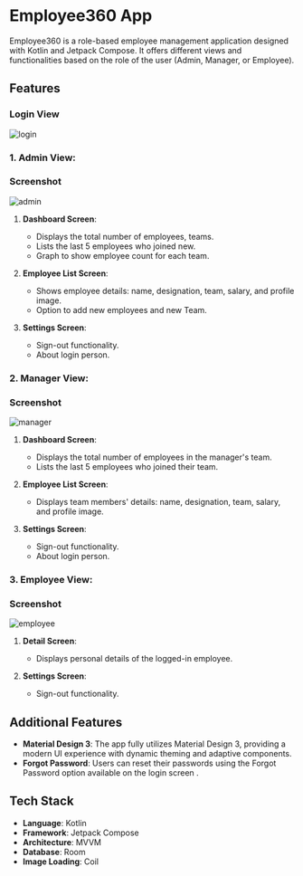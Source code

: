 # Employee360 App

Employee360 is a role-based employee management application designed with Kotlin and Jetpack Compose.
It offers different views and functionalities based on the role of the user (Admin, Manager, or Employee).

## Features
### Login View 
![login](https://github.com/user-attachments/assets/1e35f0a3-8e0b-4985-aec8-d30a510e4513)

### 1. Admin View:
### Screenshot
![admin](https://github.com/user-attachments/assets/759d50f0-db68-41c9-83dc-bed7e516b9ad)

1. **Dashboard Screen**:
   - Displays the total number of employees, teams.
   - Lists the last 5 employees who joined new.
   -  Graph to show employee count for each team.
   
2. **Employee List Screen**:
   - Shows employee details: name, designation, team, salary, and profile image.
   - Option to add new employees and new Team.

3. **Settings Screen**:
   - Sign-out functionality.
   - About login person.

### 2. Manager View:
### Screenshot
![manager](https://github.com/user-attachments/assets/8deb5bee-6a3d-4d2f-9dd2-2e9a4845a5d2)

1. **Dashboard Screen**:
   - Displays the total number of employees in the manager's team.
   - Lists the last 5 employees who joined their team.

2. **Employee List Screen**:
   - Displays team members' details: name, designation, team, salary, and profile image.

3. **Settings Screen**:
   - Sign-out functionality.
   - About login person.

### 3. Employee View:
### Screenshot
![employee](https://github.com/user-attachments/assets/6daa50f9-5314-4dfb-94b5-02e3e79faa02)

1. **Detail Screen**:
   - Displays personal details of the logged-in employee.

2. **Settings Screen**:
   - Sign-out functionality.

## Additional Features

- **Material Design 3**: The app fully utilizes Material Design 3, providing a modern UI experience with dynamic theming and adaptive components.
- **Forgot Password**: Users can reset their passwords using the Forgot Password option available on the login screen .

## Tech Stack

- **Language**: Kotlin
- **Framework**: Jetpack Compose
- **Architecture**: MVVM
- **Database**: Room
- **Image Loading**: Coil



